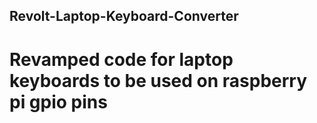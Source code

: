 ## Revolt-Laptop-Keyboard-Converter
# Revamped code for laptop keyboards to be used on raspberry pi gpio pins
